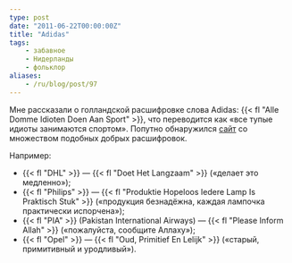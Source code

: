 ```yaml
---
type: post
date: "2011-06-22T00:00:00Z"
title: "Adidas"
tags:
    - забавное
    - Нидерланды
    - фольклор
aliases:
    - /ru/blog/post/97
---
```


Мне рассказали о голландской расшифровке слова Adidas: {{< fl "Alle Domme Idioten Doen Aan Sport" >}}, что переводится как «все тупые идиоты занимаются спортом». Попутно обнаружился [сайт](http://www.taalkabaal.nl/afkortingen/) со множеством подобных добрых расшифровок.

Например:

<!--more-->

* {{< fl "DHL" >}} — {{< fl "Doet Het Langzaam" >}} («делает это медленно»);
* {{< fl "Philips" >}} — {{< fl "Produktie Hopeloos Iedere Lamp Is Praktisch Stuk" >}} («продукция безнадёжна, каждая лампочка практически испорчена»);
* {{< fl "PIA" >}} (Pakistan International Airways) — {{< fl "Please Inform Allah" >}} («пожалуйста, сообщите Аллаху»);
* {{< fl "Opel" >}} — {{< fl "Oud, Primitief En Lelijk" >}} («старый, примитивный и уродливый»).
